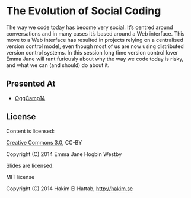 # The Evolution of Social Coding

The way we code today has become very social. It’s centred around
conversations and in many cases it’s based around a Web interface.
This move to a Web interface has resulted in projects relying on a
centralised version control model, even though most of us are now
using distributed version control systems. In this session long time
version control lover Emma Jane will rant furiously about why the
way we code today is risky, and what we can (and should) do about
it.

## Presented At

- [OggCamp14](http://oggcamp.org/speakers/#ejw)

## License

Content is licensed:

[Creative Commons 3.0](http://creativecommons.org/licenses/by/3.0/), CC-BY

Copyright (C) 2014 Emma Jane Hogbin Westby


Slides are licensed:

MIT license

Copyright (C) 2014 Hakim El Hattab, http://hakim.se
